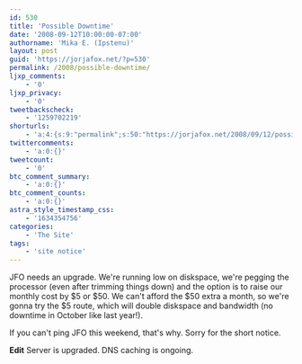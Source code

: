 ```yaml
---
id: 530
title: 'Possible Downtime'
date: '2008-09-12T10:00:00-07:00'
authorname: 'Mika E. (Ipstenu)'
layout: post
guid: 'https://jorjafox.net/?p=530'
permalink: /2008/possible-downtime/
ljxp_comments:
    - '0'
ljxp_privacy:
    - '0'
tweetbackscheck:
    - '1259702219'
shorturls:
    - 'a:4:{s:9:"permalink";s:50:"https://jorjafox.net/2008/09/12/possible-downtime/";s:7:"tinyurl";s:25:"http://tinyurl.com/lxv7oe";s:4:"isgd";s:18:"http://is.gd/53jE9";s:5:"bitly";s:20:"http://bit.ly/5X0P1h";}'
twittercomments:
    - 'a:0:{}'
tweetcount:
    - '0'
btc_comment_summary:
    - 'a:0:{}'
btc_comment_counts:
    - 'a:0:{}'
astra_style_timestamp_css:
    - '1634354756'
categories:
    - 'The Site'
tags:
    - 'site notice'
---
```


JFO needs an upgrade.  We're running low on diskspace, we're pegging the processor (even after trimming things down) and the option is to raise our monthly cost by $5 or $50.  We can't afford the $50 extra a month, so we're gonna try the $5 route, which will double diskspace and bandwidth (no downtime in October like last year!).

If you can't ping JFO this weekend, that's why.  Sorry for the short notice.

<b>Edit</b> Server is upgraded. DNS caching is ongoing.
